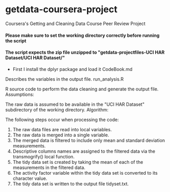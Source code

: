 # getdata-coursera-project
Coursera's Getting and Cleaning Data Course Peer Review Project

#### Please make sure to set the working directory correctly before running the script
#### The script expects the zip file unzipped to "getdata-projectfiles-UCI HAR Dataset/UCI HAR Dataset/"

- First I install the dplyr package and load it
CodeBook.md

Describes the variables in the output file.
run_analysis.R

R source code to perform the data cleaning and generate the output file.
Assumptions:

The raw data is assumed to be available in the "UCI HAR Dataset" subdirectory of the working directory.
Algorithm:

The following steps occur when processing the code:
1. The raw data files are read into local variables.
2. The raw data is merged into a single variable.
3. The merged data is filtered to include only mean and standard deviation measurements.
4. Descriptive columns names are assigned to the filtered data via the transmogrify() local function.
5. The tidy data set is created by taking the mean of each of the measurements in the filtered data.
6. The activity factor variable within the tidy data set is converted to its character value.
7. The tidy data set is written to the output file tidyset.txt.
